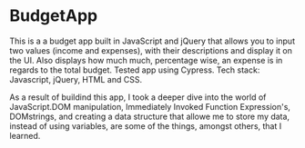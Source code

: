 # BudgetApp
This is a a budget app built in JavaScript and jQuery that allows you to input two values (income and expenses), with their descriptions and display it on the UI. Also displays how much much, percentage wise, an expense is in regards to the total budget. Tested app using Cypress. Tech stack: Javascript, jQuery, HTML and CSS.

As a result of buildind this app, I took a deeper dive into the world of JavaScript.DOM manipulation, Immediately Invoked Function Expression's, DOMstrings, and creating a data structure that allowe me to store my data, instead of using variables, are some of the things, amongst others, that I learned. 
